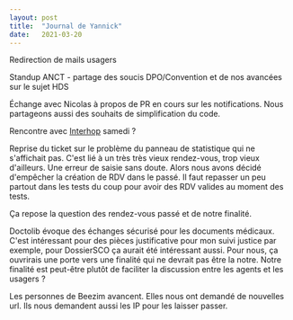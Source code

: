 ```yaml
---
layout: post
title:  "Journal de Yannick"
date:   2021-03-20
---
```


Redirection de mails usagers

Standup ANCT - partage des soucis DPO/Convention et de nos avancées sur le sujet HDS

Échange avec Nicolas à propos de PR en cours sur les notifications. Nous partageons aussi des souhaits de simplification du code.

Rencontre avec [Interhop](https://interhop.org/) samedi ?

Reprise du ticket sur le problème du panneau de statistique qui ne s'affichait pas. C'est lié à un très très vieux rendez-vous, trop vieux d'ailleurs. Une erreur de saisie sans doute. Alors nous avons décidé d'empêcher la création de RDV dans le passé. Il faut repasser un peu partout dans les tests du coup pour avoir des RDV valides au moment des tests.

Ça repose la question des rendez-vous passé et de notre finalité.

Doctolib évoque des échanges sécurisé pour les documents médicaux. C'est intéressant pour des pièces justificative pour mon suivi justice par exemple, pour DossierSCO ça aurait été intéressant aussi. Pour nous, ça ouvrirais une porte vers une finalité qui ne devrait pas être la notre.
Notre finalité est peut-être plutôt de faciliter la discussion entre les agents et les usagers ?

Les personnes de Beezim avancent. Elles nous ont demandé de nouvelles url. Ils nous demandent aussi les IP pour les laisser passer.

